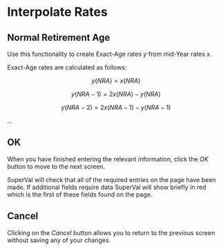 # Interpolate Rates



## Normal Retirement Age

Use this functionality to create Exact-Age rates $y$ from mid-Year rates
$x$.

Exact-Age rates are calculated as follows:

$$y(NRA) = x(NRA)$$

$$y(NRA-1) = 2x(NRA) - y(NRA)$$

$$y(NRA-2) = 2x(NRA-1) - y(NRA-1)$$

...

## OK

When you have finished entering the relevant information, click the _OK_
button to move to the next screen.

SuperVal will check that all of the required entries on the page have
been made. If additional fields require data SuperVal will show briefly
in red which is the first of these fields found on the page.

## Cancel

Clicking on the _Cancel_ button allows you to return to the previous
screen without saving any of your changes.